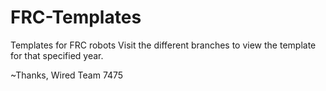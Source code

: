 # FRC-Templates
Templates for FRC robots
Visit the different branches to view the template for that specified year.

~Thanks, Wired Team 7475
